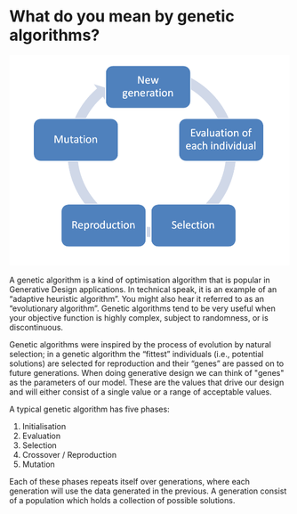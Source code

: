 # What do you mean by genetic algorithms?
<img src="Images/4-03_genetic-algorithms//4_03_GAProcess.png">
<br/>

A genetic algorithm is a kind of optimisation algorithm that is popular in Generative Design applications. In technical speak, it is an example of an “adaptive heuristic algorithm”. You might also hear it referred to as an “evolutionary algorithm”. Genetic algorithms tend to be very useful when your objective function is highly complex, subject to randomness, or is discontinuous.  

Genetic algorithms were inspired by the process of evolution by natural selection; in a genetic algorithm the “fittest” individuals (i.e., potential solutions) are selected for reproduction and their “genes” are passed on to future generations. When doing generative design we can think of "genes" as the parameters of our model. These are the values that drive our design and will either consist of a single value or a range of acceptable values.

A typical genetic algorithm has five phases: 

1. Initialisation
2. Evaluation 
3. Selection 
4. Crossover / Reproduction
5. Mutation 

Each of these phases repeats itself over generations, where each generation will use the data generated in the previous. A generation consist of a population which holds a collection of possible solutions. 

   


 



